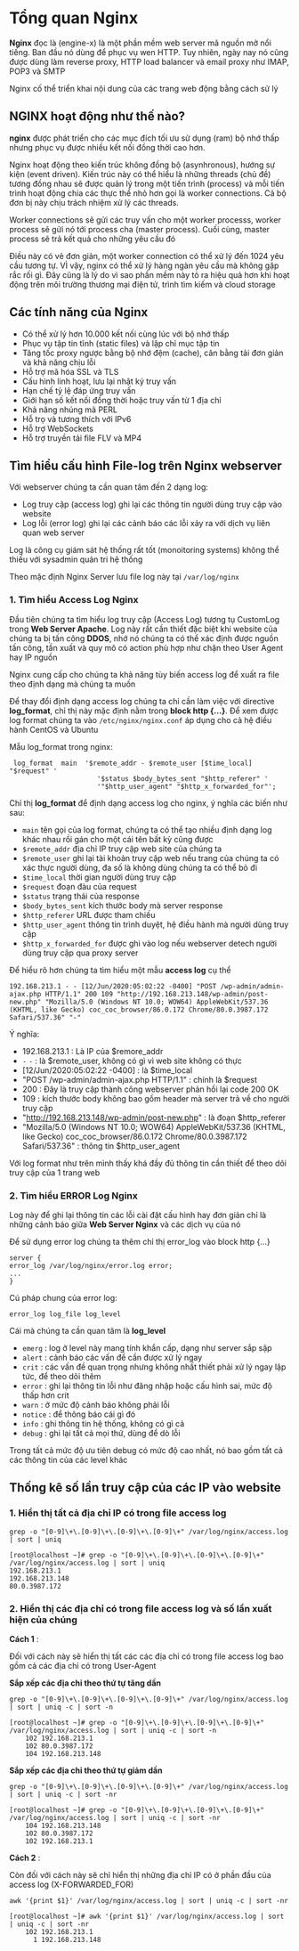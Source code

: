# Tổng quan Nginx
**Nginx** đọc là (engine-x) là một phần mềm web server mã nguồn mở nổi tiếng. Ban đầu nó dùng để phục vụ wen HTTP. Tuy nhiên, ngày nay nó cũng được dùng làm reverse proxy, HTTP load balancer và email proxy như IMAP, POP3 và SMTP

Nginx cố thể triển khai nội dung của các trang web động bằng cách sử lý 

## NGINX hoạt động như thế nào?
**nginx** được phát triển cho các mục đích tối ưu sử dụng (ram) bộ nhớ thấp nhưng phục vụ được nhiều kết nối đồng thời cao hơn. 

Nginx hoạt động theo kiến trúc không đồng bộ (asynhronous), hướng sự kiện (event driven). Kiến trúc này có thể hiểu là những threads (chủ đề) tương đồng nhau sẽ được quản lý trong một tiến trình (process) và mỗi tiến trình hoạt động chia các thực thể nhỏ hơn gọi là worker connections. Cả bộ đơn bị này chịu trách nhiệm xử lý các threads.

Worker connections sẽ gửi các truy vấn cho một worker processs, worker process sẽ gửi nó tới process cha (master process). Cuối cùng, master process sẽ trả kết quả cho những yêu cầu đó

Điều này có vẻ đơn giản, một worker connection có thể xử lý đến 1024 yêu cầu tương tự. VÌ vậy, nginx có thể xử lý hàng ngàn yêu cầu mà không gặp rắc rối gì. Đây cũng là lý do vì sao phần mềm này tỏ ra hiệu quả hơn khi hoạt động trên môi trường thương mại điện tử, trình tìm kiếm và cloud storage

## Các tính năng của Nginx
 * Có thể xử lý hơn 10.000 kết nối cùng lúc với bộ nhớ thấp
 * Phục vụ tập tin tĩnh (static files) và lập chỉ mục tập tin
 * Tăng tốc proxy ngược bằng bộ nhớ đệm (cache), cân bằng tải đơn giản và khả năng chịu lỗi
 * Hỗ trợ mã hóa SSL và TLS
 * Cấu hình linh hoạt, lưu lại nhật ký truy vấn
 * Hạn chế tỷ lệ đáp ứng truy vấn
 * Giới hạn số kết nối đồng thời hoặc truy vấn từ 1 địa chỉ
 * Khả năng nhúng mã PERL
 * Hỗ trọ và tương thích với IPv6
 * Hỗ trợ WebSockets
 * Hỗ trợ truyền tải file FLV và MP4

## Tìm hiểu cấu hình File-log trên Nginx webserver
Với webserver chúng ta cần quan tâm đến 2 dạng log:
 * Log truy cập (access log) ghi lại các thông tin người dùng truy cập vào website
 * Log lỗi (error log) ghi lại các cảnh báo các lỗi xảy ra với dịch vụ liên quan web server

Log là công cụ giám sát hệ thống rất tốt (monoitoring systems) không thể thiếu với sysadmin quản tri hệ thống

Theo mặc định Nginx Server lưu file log này tại `/var/log/nginx`

### 1. Tìm hiểu Access Log Nginx
Đầu tiên chúng ta tìm hiểu log truy cập (Access Log) tương tụ CustomLog trong **Web Server Apache**. Log này rất cần thiết đặc biệt khi website của chúng ta bị tấn công **DDOS**, nhớ nó chúng ta có thể xác định được nguồn tấn công, tần xuất và quy mô có action phù hợp như chặn theo User Agent hay IP nguồn

Nginx cung cấp cho chúng ta khả năng tùy biến access log để xuất ra file theo định dạng mà chúng ta muốn

Để thay đổi định dạng access log chúng ta chỉ cần làm việc với directive **log_format**, chỉ thị này mặc định nằm trong **block http {...}**. Để xem được log format chúng ta vào `/etc/nginx/nginx.conf` áp dụng cho cả hệ điều hành CentOS và Ubuntu

Mẫu log_format trong nginx:

```
 log_format  main  '$remote_addr - $remote_user [$time_local] "$request" '
                      '$status $body_bytes_sent "$http_referer" '
                      '"$http_user_agent" "$http_x_forwarded_for"';
```

Chỉ thị **log_format** để định dạng access log cho nginx, ý nghĩa các biến như sau:
 * `main` tên gọi của log format, chúng ta có thể tạo nhiều định dạng log khác nhau rồi gán cho một cái tên bất kỳ cũng được
 * `$remote_addr` địa chỉ IP truy cập web site của chúng ta
 * `$remote_user` ghi lại tài khoản truy cập web nếu trang của chúng ta có xác thực người dùng, đa số là không dùng chúng ta có thể bỏ đi
 * `$time_local` thời gian người dùng truy cập
 * `$request` đoạn đàu của request
 * `$status` trạng thái của response
 * `$body_bytes_sent` kích thước body mà server response
 * `$http_referer` URL được tham chiếu
 * `$http_user_agent` thông tin trình duyệt, hệ điều hành mà người dùng truy cập
 * `$http_x_forwarded_for` được ghi vào log nếu webserver detech người dùng truy cập qua proxy server

Để hiểu rõ hơn chúng ta tìm hiểu một mẫu **access log** cụ thể

```
192.168.213.1 - - [12/Jun/2020:05:02:22 -0400] "POST /wp-admin/admin-ajax.php HTTP/1.1" 200 109 "http://192.168.213.148/wp-admin/post-new.php" "Mozilla/5.0 (Windows NT 10.0; WOW64) AppleWebKit/537.36 (KHTML, like Gecko) coc_coc_browser/86.0.172 Chrome/80.0.3987.172 Safari/537.36" "-"
```
Ý nghĩa:
 * 192.168.213.1 : Là IP của $remore_addr
 * `-` `-` : là $remote_user, không có gì vì web site không có thực
 * [12/Jun/2020:05:02:22 -0400] : là $time_local
 * "POST /wp-admin/admin-ajax.php HTTP/1.1" : chính là $request
 * 200 : Đây là truy cập thành công webserver phản hồi lại code 200 OK
 * 109 : kích thước body không bao gồm header mà server trả về cho người truy cập
 * "http://192.168.213.148/wp-admin/post-new.php" : là đoạn $http_referer
 * "Mozilla/5.0 (Windows NT 10.0; WOW64) AppleWebKit/537.36 (KHTML, like Gecko) coc_coc_browser/86.0.172 Chrome/80.0.3987.172 Safari/537.36" : thông tin $http_user_agent

Với log format như trên mình thấy khá đầy đủ thông tin cần thiết để theo dõi truy cập của 1 trang web

### 2. Tìm hiểu ERROR Log Nginx
Log này để ghi lại thông tin các lỗi cài đặt cấu hình hay đơn giản chỉ là những cảnh báo giữa **Web Server Nginx** và các dịch vụ của nó

Để sử dụng error log chúng ta thêm chỉ thị error_log vào block http {...}

```
server {
error_log /var/log/nginx/error.log error;
...
}
```

Cú pháp chung của error log:

`error_log log_file log_level`

Cái mà chúng ta cần quan tâm là **log_level**
 * `emerg` : log ở level này mang tính khẩn cấp, dạng như server sắp sập
 * `alert` : cảnh báo các vấn đề cần được xử lý ngay
 * `crit` : các vấn đề quan trọng nhưng không nhất thiết phải xử lý ngay lập tức, để theo dõi thêm 
 * `error` : ghi lại thông tin lỗi như đăng nhập hoặc cấu hình sai, mức độ thấp hơn crit
 * `warn` : ở mức độ cảnh báo không phải lỗi
 * `notice` : để thông báo cái gì đó
 * `info` : ghi thông tin hệ thống, không có gì cả
 * `debug` : ghi lại tất cả mọi thứ, dùng để dò lỗi

Trong tất cả mức độ ưu tiên debug có mức độ cao nhất, nó bao gồm tất cả các thông tin của các level khác

## Thống kê số lần truy cập của các IP vào website
### 1. Hiển thị tất cả địa chỉ IP có trong file access log

`grep -o "[0-9]\+\.[0-9]\+\.[0-9]\+\.[0-9]\+" /var/log/nginx/access.log | sort | uniq`

```
[root@localhost ~]# grep -o "[0-9]\+\.[0-9]\+\.[0-9]\+\.[0-9]\+" /var/log/nginx/access.log | sort | uniq
192.168.213.1
192.168.213.148
80.0.3987.172
```

### 2. Hiển thị các địa chỉ có trong file access log và số lần xuất hiện của chúng
**Cách 1** :

Đối với cách này sẽ hiển thị tất các các địa chỉ có trong file access log bao gồm cả các địa chỉ có trong User-Agent

**Sắp xếp các địa chỉ theo thứ tự tăng dần**

`grep -o "[0-9]\+\.[0-9]\+\.[0-9]\+\.[0-9]\+" /var/log/nginx/access.log | sort | uniq -c | sort -n`

```
[root@localhost ~]# grep -o "[0-9]\+\.[0-9]\+\.[0-9]\+\.[0-9]\+" /var/log/nginx/access.log | sort | uniq -c | sort -n
    102 192.168.213.1
    102 80.0.3987.172
    104 192.168.213.148
```

**Sắp xếp các địa chỉ theo thứ tự giảm dần**

`grep -o "[0-9]\+\.[0-9]\+\.[0-9]\+\.[0-9]\+" /var/log/nginx/access.log | sort | uniq -c | sort -nr`

```
[root@localhost ~]# grep -o "[0-9]\+\.[0-9]\+\.[0-9]\+\.[0-9]\+" /var/log/nginx/access.log | sort | uniq -c | sort -nr
    104 192.168.213.148
    102 80.0.3987.172
    102 192.168.213.1
```

**Cách 2** :

Còn đối với cách này sẽ chỉ hiển thị những địa chỉ IP có ở phần đầu của access log (X-FORWARDED_FOR)

`awk '{print $1}' /var/log/nginx/access.log | sort | uniq -c | sort -nr`

```
[root@localhost ~]# awk '{print $1}' /var/log/nginx/access.log | sort | uniq -c | sort -nr
    102 192.168.213.1
      1 192.168.213.148
```
